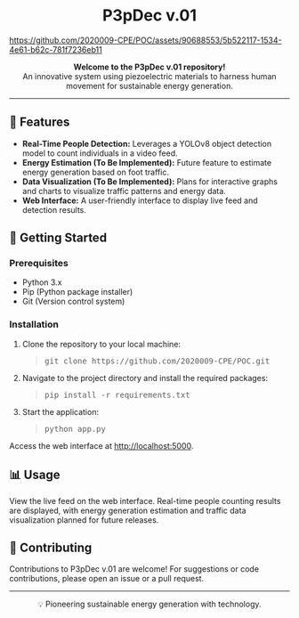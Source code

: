 <h1 align="center">P3pDec v.01</h1>






https://github.com/2020009-CPE/POC/assets/90688553/5b522117-1534-4e61-b62c-781f7236eb11





<p align="center">
    <strong>Welcome to the P3pDec v.01 repository!</strong><br>
    An innovative system using piezoelectric materials to harness human movement for sustainable energy generation.
</p>

<hr>

<h2>🌟 Features</h2>

<ul>
    <li><strong>Real-Time People Detection:</strong> Leverages a YOLOv8 object detection model to count individuals in a video feed.</li>
    <li><strong>Energy Estimation (To Be Implemented):</strong> Future feature to estimate energy generation based on foot traffic.</li>
    <li><strong>Data Visualization (To Be Implemented):</strong> Plans for interactive graphs and charts to visualize traffic patterns and energy data.</li>
    <li><strong>Web Interface:</strong> A user-friendly interface to display live feed and detection results.</li>
</ul>

<h2>🚀 Getting Started</h2>

<h3>Prerequisites</h3>

<ul>
    <li>Python 3.x</li>
    <li>Pip (Python package installer)</li>
    <li>Git (Version control system)</li>
</ul>

<h3>Installation</h3>

<ol>
    <li>Clone the repository to your local machine:</li>
    <blockquote>
        <pre>git clone https://github.com/2020009-CPE/POC.git</pre>
    </blockquote>
    <li>Navigate to the project directory and install the required packages:</li>
    <blockquote>
        <pre>pip install -r requirements.txt</pre>
    </blockquote>
    <li>Start the application:</li>
    <blockquote>
        <pre>python app.py</pre>
    </blockquote>
</ol>

<p>Access the web interface at <a href="http://localhost:5000">http://localhost:5000</a>.</p>

<h2>📊 Usage</h2>

<p>
    View the live feed on the web interface. Real-time people counting results are displayed, with energy generation estimation and traffic data visualization planned for future releases.
</p>

<h2>🤝 Contributing</h2>

<p>
    Contributions to P3pDec v.01 are welcome! For suggestions or code contributions, please open an issue or a pull request.
</p>

<hr>

<p align="center">💡 Pioneering sustainable energy generation with technology.</p>
